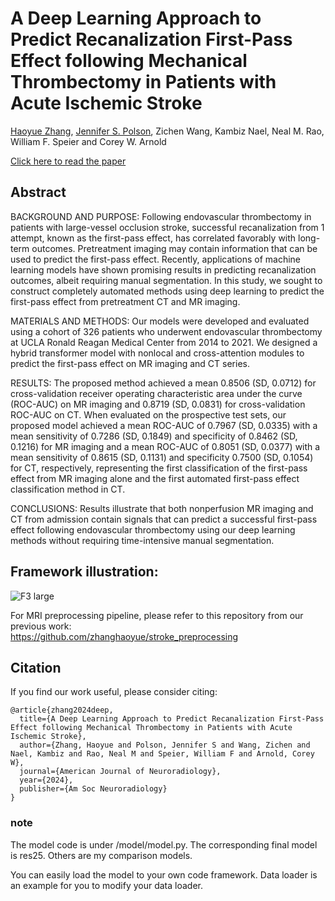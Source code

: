 # A Deep Learning Approach to Predict Recanalization First-Pass Effect following Mechanical Thrombectomy in Patients with Acute Ischemic Stroke

[Haoyue Zhang](https://github.com/zhanghaoyue), [Jennifer S. Polson](https://github.com/jspolson), Zichen Wang, Kambiz Nael, Neal M. Rao, William F. Speier and Corey W. Arnold

[Click here to read the paper](https://www.ajnr.org/content/45/8/1044.long)

## Abstract
BACKGROUND AND PURPOSE: Following endovascular thrombectomy in patients with large-vessel occlusion stroke, successful recanalization from 1 attempt, known as the first-pass effect, has correlated favorably with long-term outcomes. Pretreatment imaging may contain information that can be used to predict the first-pass effect. Recently, applications of machine learning models have shown promising results in predicting recanalization outcomes, albeit requiring manual segmentation. In this study, we sought to construct completely automated methods using deep learning to predict the first-pass effect from pretreatment CT and MR imaging.

MATERIALS AND METHODS: Our models were developed and evaluated using a cohort of 326 patients who underwent endovascular thrombectomy at UCLA Ronald Reagan Medical Center from 2014 to 2021. We designed a hybrid transformer model with nonlocal and cross-attention modules to predict the first-pass effect on MR imaging and CT series.

RESULTS: The proposed method achieved a mean 0.8506 (SD, 0.0712) for cross-validation receiver operating characteristic area under the curve (ROC-AUC) on MR imaging and 0.8719 (SD, 0.0831) for cross-validation ROC-AUC on CT. When evaluated on the prospective test sets, our proposed model achieved a mean ROC-AUC of 0.7967 (SD, 0.0335) with a mean sensitivity of 0.7286 (SD, 0.1849) and specificity of 0.8462 (SD, 0.1216) for MR imaging and a mean ROC-AUC of 0.8051 (SD, 0.0377) with a mean sensitivity of 0.8615 (SD, 0.1131) and specificity 0.7500 (SD, 0.1054) for CT, respectively, representing the first classification of the first-pass effect from MR imaging alone and the first automated first-pass effect classification method in CT.

CONCLUSIONS: Results illustrate that both nonperfusion MR imaging and CT from admission contain signals that can predict a successful first-pass effect following endovascular thrombectomy using our deep learning methods without requiring time-intensive manual segmentation.

## Framework illustration:
![F3 large](https://github.com/user-attachments/assets/b48a9360-d165-40a3-bf23-73ec81ba8c13)


For MRI preprocessing pipeline, please refer to this repository from our previous work:\
https://github.com/zhanghaoyue/stroke_preprocessing

## Citation
If you find our work useful, please consider citing:
```
@article{zhang2024deep,
  title={A Deep Learning Approach to Predict Recanalization First-Pass Effect following Mechanical Thrombectomy in Patients with Acute Ischemic Stroke},
  author={Zhang, Haoyue and Polson, Jennifer S and Wang, Zichen and Nael, Kambiz and Rao, Neal M and Speier, William F and Arnold, Corey W},
  journal={American Journal of Neuroradiology},
  year={2024},
  publisher={Am Soc Neuroradiology}
}
```


### note

The model code is under /model/model.py. The corresponding final model is res25.
Others are my comparison models.

You can easily load the model to your own code framework. Data loader is an example for you to modify your data loader. 


